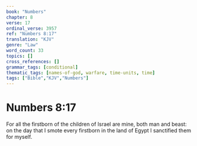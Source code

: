 ```yaml
---
book: "Numbers"
chapter: 8
verse: 17
ordinal_verse: 3957
ref: "Numbers 8:17"
translation: "KJV"
genre: "Law"
word_count: 33
topics: []
cross_references: []
grammar_tags: [conditional]
thematic_tags: [names-of-god, warfare, time-units, time]
tags: ["Bible","KJV","Numbers"]
---
```


# Numbers 8:17

For all the firstborn of the children of Israel are mine, both man and beast: on the day that I smote every firstborn in the land of Egypt I sanctified them for myself.
